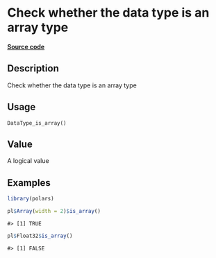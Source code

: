 

# Check whether the data type is an array type

[**Source code**](https://github.com/pola-rs/r-polars/tree/d562252dbb77de7e06ca3e6150d74a2c709763bc/R/after-wrappers.R#L20)

## Description

Check whether the data type is an array type

## Usage

<pre><code class='language-R'>DataType_is_array()
</code></pre>

## Value

A logical value

## Examples

``` r
library(polars)

pl$Array(width = 2)$is_array()
```

    #> [1] TRUE

``` r
pl$Float32$is_array()
```

    #> [1] FALSE

